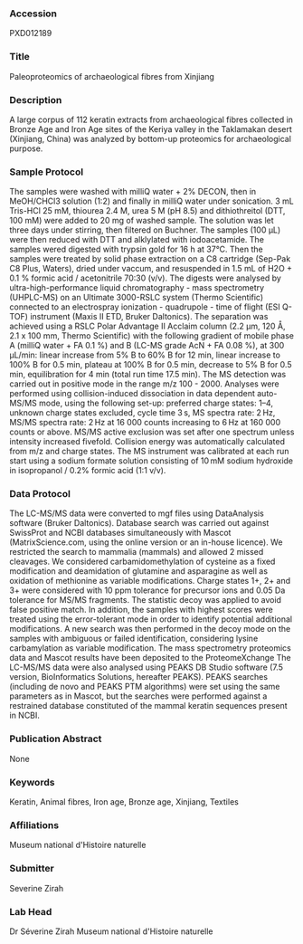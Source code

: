 ### Accession
PXD012189

### Title
Paleoproteomics of archaeological fibres from Xinjiang

### Description
A large corpus of 112 keratin extracts from archaeological fibres collected in Bronze Age and Iron Age sites of the Keriya valley in the Taklamakan desert (Xinjiang, China) was analyzed by bottom-up proteomics for archaeological purpose.

### Sample Protocol
The samples were washed with milliQ water + 2% DECON, then in MeOH/CHCl3 solution (1:2) and finally in milliQ water under sonication. 3 mL Tris-HCl 25 mM, thiourea 2.4 M, urea 5 M (pH 8.5) and dithiothreitol (DTT, 100 mM) were added to 20 mg of washed sample. The solution was let three days under stirring, then filtered on Buchner. The samples (100 µL) were then reduced with DTT and alklylated with iodoacetamide. The samples wered digested with  trypsin gold for 16 h at 37°C. Then the samples were treated by solid phase extraction on a C8 cartridge (Sep-Pak C8 Plus, Waters), dried under vaccum, and resuspended in 1.5 mL of H2O + 0.1 % formic acid / acetonitrile 70:30 (v/v). The digests were analysed by ultra-high-performance liquid chromatography - mass spectrometry (UHPLC-MS) on an Ultimate 3000-RSLC system (Thermo Scientific) connected to an electrospray ionization - quadrupole - time of flight (ESI Q-TOF) instrument (Maxis II ETD, Bruker Daltonics). The separation was achieved using a RSLC Polar Advantage II Acclaim column (2.2 μm, 120 Å, 2.1 x 100 mm, Thermo Scientific) with the following gradient of mobile phase A (milliQ water + FA 0.1 %) and B (LC-MS grade AcN + FA 0.08 %), at 300 μL/min: linear increase from 5% B to 60% B for 12 min, linear increase to 100% B for 0.5 min, plateau at 100% B for 0.5 min, decrease to 5% B for 0.5 min, equilibration for 4 min (total run time 17.5 min). The MS detection was carried out in positive mode in the range m/z 100 - 2000. Analyses were performed using collision-induced dissociation in data dependent auto-MS/MS mode, using the following set-up: preferred charge states: 1–4, unknown charge states excluded, cycle time 3 s, MS spectra rate: 2 Hz, MS/MS spectra rate: 2 Hz at 16 000 counts increasing to 6 Hz at 160 000 counts or above. MS/MS active exclusion was set after one spectrum unless intensity increased fivefold. Collision energy was automatically calculated from m/z and charge states. The MS instrument was calibrated at each run start using a sodium formate solution consisting of 10 mM sodium hydroxide in isopropanol / 0.2% formic acid (1:1 v/v).

### Data Protocol
The LC-MS/MS data were converted to mgf files using DataAnalysis software (Bruker Daltonics). Database search was carried out against SwissProt and NCBI databases simultaneously with Mascot (MatrixScience.com, using the online version or an in-house licence). We restricted the search to mammalia (mammals) and allowed 2 missed cleavages. We considered carbamidomethylation of cysteine as a fixed modification and deamidation of glutamine and asparagine as well as oxidation of methionine as variable modifications. Charge states 1+, 2+ and 3+ were considered with 10 ppm tolerance for precursor ions and 0.05 Da tolerance for MS/MS fragments. The statistic decoy was applied to avoid false positive match. In addition, the samples with highest scores were treated using the error-tolerant mode in order to identify potential additional modifications. A new search was then performed in the decoy mode on the samples with ambiguous or failed identification, considering lysine carbamylation as variable modification. The mass spectrometry proteomics data and Mascot results have been deposited to the ProteomeXchange  The LC-MS/MS data were also analysed using PEAKS DB Studio software (7.5 version, BioInformatics Solutions, hereafter PEAKS). PEAKS searches (including de novo and PEAKS PTM algorithms) were set using the same parameters as in Mascot, but the searches were performed against a restrained database constituted of the mammal keratin sequences present in NCBI.

### Publication Abstract
None

### Keywords
Keratin, Animal fibres, Iron age, Bronze age, Xinjiang, Textiles

### Affiliations
Museum national d'Histoire naturelle

### Submitter
Severine Zirah

### Lab Head
Dr Séverine Zirah
Museum national d'Histoire naturelle


